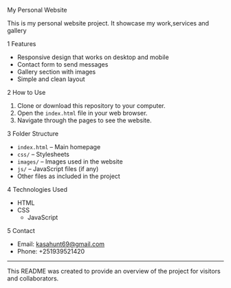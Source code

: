  My Personal Website

This is my personal website project. It showcase my work,services and gallery

1 Features
- Responsive design that works on desktop and mobile
- Contact form to send messages
- Gallery section with images
- Simple and clean layout

2 How to Use
1. Clone or download this repository to your computer.
2. Open the `index.html` file in your web browser.
3. Navigate through the pages to see the website.

3 Folder Structure
- `index.html` – Main homepage
- `css/` – Stylesheets
- `images/` – Images used in the website
- `js/` – JavaScript files (if any)
- Other files as included in the project

4 Technologies Used
- HTML
- CSS
  - JavaScript

5 Contact
- Email: kasahunt69@gmail.com
- Phone: +251939521420

---

This README was created to provide an overview of the project for visitors and collaborators.
